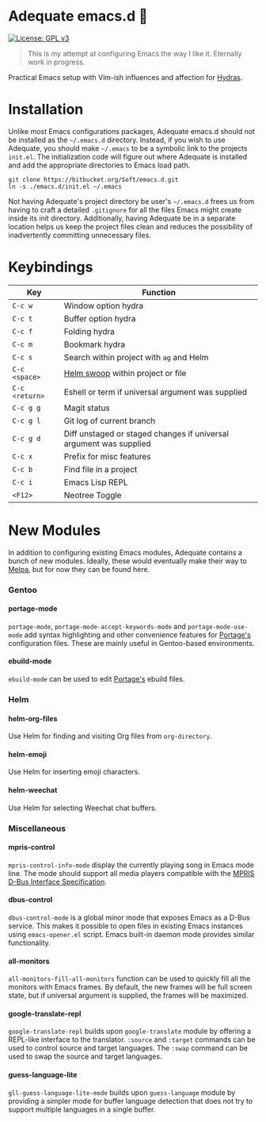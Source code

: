 # Adequate emacs.d 🐘

[![License: GPL v3](https://img.shields.io/badge/License-GPL%20v3-blue.svg)](LICENSE)

> This is my attempt at configuring Emacs the way I like it. Eternally work in
> progress.

Practical Emacs setup with Vim-ish influences and affection for
[Hydras](https://github.com/abo-abo/hydra).

# Installation

Unlike most Emacs configurations packages, Adequate emacs.d should not be
installed as the `~/.emacs.d` directory. Instead, if you wish to use Adequate,
you should make `~/.emacs` to be a symbolic link to the projects `init.el`. The
initialization code will figure out where Adequate is installed and add the
appropriate directories to Emacs load path.

```
git clone https://bitbucket.org/Soft/emacs.d.git
ln -s ./emacs.d/init.el ~/.emacs
```

Not having Adequate's project directory be user's `~/.emacs.d` frees us from
having to craft a detailed `.gitignore` for all the files Emacs might create
inside its init directory. Additionally, having Adequate be in a separate
location helps us keep the project files clean and reduces the possibility of
inadvertently committing unnecessary files.

# Keybindings

Key | Function
--- | ---
`C-c w` | Window option hydra
`C-c t` | Buffer option hydra
`C-c f` | Folding hydra
`C-c m` | Bookmark hydra
`C-c s` | Search within project with `ag` and Helm
`C-c <space>` | [Helm swoop](https://github.com/ShingoFukuyama/helm-swoop) within project or file
`C-c <return>` | Eshell or term if universal argument was supplied
`C-c g g` | Magit status
`C-c g l` | Git log of current branch
`C-c g d` | Diff unstaged or staged changes if universal argument was supplied
`C-c x` | Prefix for misc features
`C-c b` | Find file in a project
`C-c i` | Emacs Lisp REPL
`<F12>` | Neotree Toggle

# New Modules

In addition to configuring existing Emacs modules, Adequate contains a bunch of
new modules. Ideally, these would eventually make their way to
[Melpa](http://melpa.milkbox.net/), but for now they can be found here.

### Gentoo

#### portage-mode

`portage-mode`, `portage-mode-accept-keywords-mode` and `portage-mode-use-mode`
add syntax highlighting and other convenience features for
[Portage's](https://wiki.gentoo.org/wiki/Portage) configuration files. These are
mainly useful in Gentoo-based environments.

#### ebuild-mode

`ebuild-mode` can be used to edit
[Portage's](https://wiki.gentoo.org/wiki/Portage) ebuild files.

### Helm

#### helm-org-files

Use Helm for finding and visiting Org files from `org-directory`.

#### helm-emoji

Use Helm for inserting emoji characters.

#### helm-weechat

Use Helm for selecting Weechat chat buffers.

### Miscellaneous

#### mpris-control

`mpris-control-info-mode` display the currently playing song in Emacs mode line.
The mode should support all media players compatible with the [MPRIS D-Bus Interface
Specification](https://specifications.freedesktop.org/mpris-spec/latest/).

#### dbus-control

`dbus-control-mode` is a global minor mode that exposes Emacs as a D-Bus
service. This makes it possible to open files in existing Emacs instances using
`emacs-opener.el` script. Emacs built-in daemon mode provides similar
functionality.

#### all-monitors

`all-monitors-fill-all-monitors` function can be used to quickly fill all the
monitors with Emacs frames. By default, the new frames will be full screen
state, but if universal argument is supplied, the frames will be maximized.

#### google-translate-repl

`google-translate-repl` builds upon `google-translate` module by offering a
REPL-like interface to the translator. `:source` and `:target` commands can be
used to control source and target languages. The `:swap` command can be used to
swap the source and target languages.

#### guess-language-lite

`gll-guess-language-lite-mode` builds upon `guess-language` module by providing
a simpler mode for buffer language detection that does not try to support
multiple languages in a single buffer.
